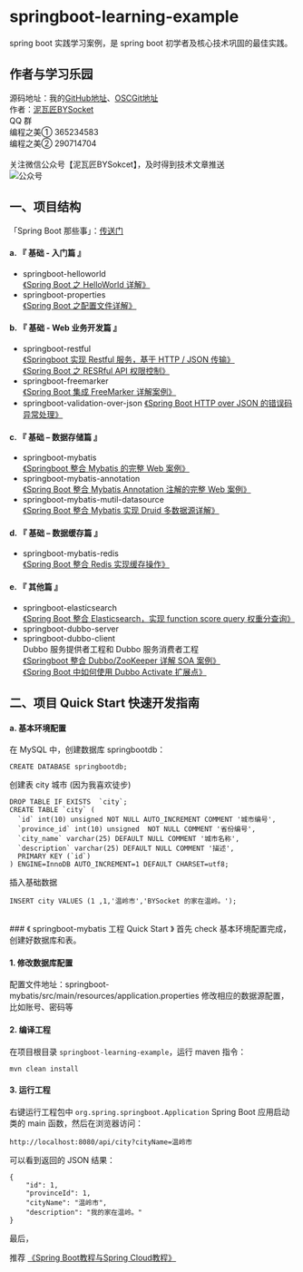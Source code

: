 # springboot-learning-example
spring boot 实践学习案例，是 spring boot 初学者及核心技术巩固的最佳实践。

## 作者与学习乐园
源码地址：我的[GitHub地址](https://github.com/JeffLi1993 "GitHub")、[OSCGit地址](https://git.oschina.net/jeff1993/springboot-learning-example "OSCGit")<br>
作者：[泥瓦匠BYSocket](http://www.bysocket.com/ "泥瓦匠BYSocket")<br>
QQ 群<br>
编程之美① 365234583  <br>
编程之美② 290714704  <br><br>
关注微信公众号【泥瓦匠BYSokcet】，及时得到技术文章推送<br>
![公众号](http://www.bysocket.com/wp-content/uploads/2017/01/qrcode_for_gh_cd421e7eb7d6_430.jpg)


## 一、项目结构
「Spring Boot 那些事」：[传送门](http://www.bysocket.com/?page_id=1639 "Spring Boot 那些事")<br>

#### a. 『 基础 - 入门篇 』
- springboot-helloworld<br>
 [《Spring Boot 之 HelloWorld 详解》](http://www.bysocket.com/?p=1124 "Spring Boot 之 HelloWorld详解")<br>
- springboot-properties <br>
 [《Spring Boot 之配置文件详解》](http://www.bysocket.com/?p=1786 "Spring Boot 之配置文件详解")<br>

#### b. 『 基础 - Web 业务开发篇 』
- springboot-restful <br>
 [《Springboot 实现 Restful 服务，基于 HTTP / JSON 传输》](http://www.bysocket.com/?p=1627 "Springboot 实现 Restful 服务，基于 HTTP / JSON 传输")<br>
 [《Spring Boot 之 RESRful API 权限控制》](http://www.bysocket.com/?p=1080 "Spring Boot 之 RESRful API 权限控制")<br>
- springboot-freemarker <br>
[《Spring Boot 集成 FreeMarker 详解案例》](http://www.bysocket.com/?p=1666 "Spring Boot 集成 FreeMarker 详解案例")<br>
- springboot-validation-over-json
[《Spring Boot HTTP over JSON 的错误码异常处理》](http://www.bysocket.com/?p=1692 "Spring Boot HTTP over JSON 的错误码异常处理")<br>


#### c. 『 基础 – 数据存储篇 』
- springboot-mybatis <br>
 [《Springboot 整合 Mybatis 的完整 Web 案例》](http://www.bysocket.com/?p=1610 "Springboot 整合 Mybatis 的完整 Web 案例")<br>
- springboot-mybatis-annotation <br>
 [《Spring Boot 整合 Mybatis Annotation 注解的完整 Web 案例》](http://www.bysocket.com/?p=1811 "Spring Boot 整合 Mybatis Annotation 注解的完整 Web 案例")<br>
- springboot-mybatis-mutil-datasource <br>
 [《Spring Boot 整合 Mybatis 实现 Druid 多数据源详解》](http://www.bysocket.com/?p=1712 "Spring Boot 整合 Mybatis 实现 Druid 多数据源详解")<br>


#### d. 『 基础 – 数据缓存篇 』
- springboot-mybatis-redis <br>
 [《Spring Boot 整合 Redis 实现缓存操作》](http://www.bysocket.com/?p=1756 "Spring Boot 整合 Mybatis 实现 Druid 多数据源详解")<br>

#### e. 『 其他篇 』
- springboot-elasticsearch <br>
 [《Spring Boot 整合 Elasticsearch，实现 function score query 权重分查询》](http://www.bysocket.com/?p=1829 "Spring Boot 整合 Elasticsearch，实现 function score query 权重分查询")<br>
- springboot-dubbo-server <br>
- springboot-dubbo-client <br>
Dubbo 服务提供者工程和 Dubbo 服务消费者工程 <br>
 [《Springboot 整合 Dubbo/ZooKeeper 详解 SOA 案例》](http://www.bysocket.com/?p=1681 "Springboot 整合 Dubbo/ZooKeeper 详解 SOA 案例")<br>
 [《Spring Boot 中如何使用 Dubbo Activate 扩展点》](http://www.bysocket.com/?p=1782 "Spring Boot 中如何使用 Dubbo Activate 扩展点")<br>


## 二、项目 Quick Start 快速开发指南
#### a. 基本环境配置
在 MySQL 中，创建数据库 springbootdb：
````
CREATE DATABASE springbootdb;
````
创建表 city 城市 (因为我喜欢徒步)
````
DROP TABLE IF EXISTS  `city`;
CREATE TABLE `city` (
  `id` int(10) unsigned NOT NULL AUTO_INCREMENT COMMENT '城市编号',
  `province_id` int(10) unsigned  NOT NULL COMMENT '省份编号',
  `city_name` varchar(25) DEFAULT NULL COMMENT '城市名称',
  `description` varchar(25) DEFAULT NULL COMMENT '描述',
  PRIMARY KEY (`id`)
) ENGINE=InnoDB AUTO_INCREMENT=1 DEFAULT CHARSET=utf8;
````
插入基础数据
````
INSERT city VALUES (1 ,1,'温岭市','BYSocket 的家在温岭。');
````
 <br>
### 《 springboot-mybatis 工程 Quick Start 》
首先 check 基本环境配置完成，创建好数据库和表。

#### 1. 修改数据库配置
配置文件地址：springboot-mybatis/src/main/resources/application.properties
修改相应的数据源配置，比如账号、密码等

#### 2. 编译工程
在项目根目录 `springboot-learning-example`，运行 maven 指令：
````
mvn clean install
````
#### 3. 运行工程
右键运行工程包中 `org.spring.springboot.Application` Spring Boot 应用启动类的 main 函数，然后在浏览器访问：
`````
http://localhost:8080/api/city?cityName=温岭市
`````
可以看到返回的 JSON 结果：
````
{
    "id": 1,
    "provinceId": 1,
    "cityName": "温岭市",
    "description": "我的家在温岭。"
}
````
最后，<br/>

推荐
 [《Spring Boot教程与Spring Cloud教程》](https://git.oschina.net/didispace/SpringBoot-Learning "Spring Boot教程与Spring Cloud教程")<br>
